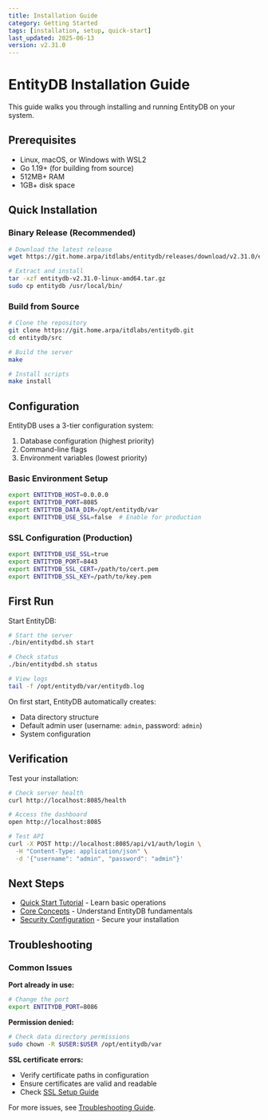 ```yaml
---
title: Installation Guide
category: Getting Started
tags: [installation, setup, quick-start]
last_updated: 2025-06-13
version: v2.31.0
---
```


# EntityDB Installation Guide

This guide walks you through installing and running EntityDB on your system.

## Prerequisites

- Linux, macOS, or Windows with WSL2
- Go 1.19+ (for building from source)
- 512MB+ RAM
- 1GB+ disk space

## Quick Installation

### Binary Release (Recommended)

```bash
# Download the latest release
wget https://git.home.arpa/itdlabs/entitydb/releases/download/v2.31.0/entitydb-v2.31.0-linux-amd64.tar.gz

# Extract and install
tar -xzf entitydb-v2.31.0-linux-amd64.tar.gz
sudo cp entitydb /usr/local/bin/
```

### Build from Source

```bash
# Clone the repository
git clone https://git.home.arpa/itdlabs/entitydb.git
cd entitydb/src

# Build the server
make

# Install scripts
make install
```

## Configuration

EntityDB uses a 3-tier configuration system:
1. Database configuration (highest priority)
2. Command-line flags
3. Environment variables (lowest priority)

### Basic Environment Setup

```bash
export ENTITYDB_HOST=0.0.0.0
export ENTITYDB_PORT=8085
export ENTITYDB_DATA_DIR=/opt/entitydb/var
export ENTITYDB_USE_SSL=false  # Enable for production
```

### SSL Configuration (Production)

```bash
export ENTITYDB_USE_SSL=true
export ENTITYDB_PORT=8443
export ENTITYDB_SSL_CERT=/path/to/cert.pem
export ENTITYDB_SSL_KEY=/path/to/key.pem
```

## First Run

Start EntityDB:

```bash
# Start the server
./bin/entitydbd.sh start

# Check status
./bin/entitydbd.sh status

# View logs
tail -f /opt/entitydb/var/entitydb.log
```

On first start, EntityDB automatically creates:
- Data directory structure
- Default admin user (username: `admin`, password: `admin`)
- System configuration

## Verification

Test your installation:

```bash
# Check server health
curl http://localhost:8085/health

# Access the dashboard
open http://localhost:8085

# Test API
curl -X POST http://localhost:8085/api/v1/auth/login \
  -H "Content-Type: application/json" \
  -d '{"username": "admin", "password": "admin"}'
```

## Next Steps

- [Quick Start Tutorial](./02-quick-start.md) - Learn basic operations
- [Core Concepts](./03-core-concepts.md) - Understand EntityDB fundamentals
- [Security Configuration](../50-admin-guides/01-security-configuration.md) - Secure your installation

## Troubleshooting

### Common Issues

**Port already in use:**
```bash
# Change the port
export ENTITYDB_PORT=8086
```

**Permission denied:**
```bash
# Check data directory permissions
sudo chown -R $USER:$USER /opt/entitydb/var
```

**SSL certificate errors:**
- Verify certificate paths in configuration
- Ensure certificates are valid and readable
- Check [SSL Setup Guide](../70-deployment/03-ssl-setup.md)

For more issues, see [Troubleshooting Guide](../80-troubleshooting/).